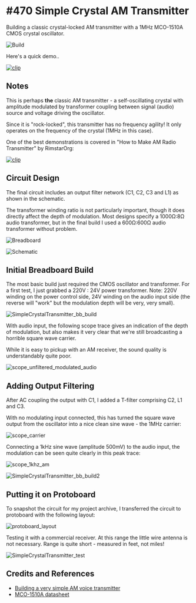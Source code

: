 # #470 Simple Crystal AM Transmitter

Building a classic crystal-locked AM transmitter with a 1MHz MCO-1510A CMOS crystal oscillator.

![Build](./assets/SimpleCrystalTransmitter_build.jpg?raw=true)

Here's a quick demo..

[![clip](https://img.youtube.com/vi/0uDsgkrx91g/0.jpg)](https://www.youtube.com/watch?v=0uDsgkrx91g)

## Notes

This is perhaps **the** classic AM transmitter - a self-oscillating crystal with
amplitude modulated by transformer coupling between signal (audio) source and voltage driving the oscillator.

Since it is "rock-locked", this transmitter has no frequency agility!
It only operates on the frequency of the crystal (1MHz in this case).

One of the best demonstrations is covered in
"How to Make AM Radio Transmitter" by RimstarOrg:

[![clip](https://img.youtube.com/vi/_4-Sx-T6VBc/0.jpg)](https://www.youtube.com/watch?v=_4-Sx-T6VBc)

## Circuit Design

The final circuit includes an output filter network (C1, C2, C3 and L1) as shown in the schematic.

The transformer winding ratio is not particularly important, though it does directly affect
the depth of modulation. Most designs specify a 1000Ω:8Ω audio transformer,
but in the final build I used a 600Ω:600Ω audio transformer without problem.

![Breadboard](./assets/SimpleCrystalTransmitter_bb.jpg?raw=true)

![Schematic](./assets/SimpleCrystalTransmitter_schematic.jpg?raw=true)

## Initial Breadboard Build

The most basic build just required the CMOS oscillator and transformer.
For a first test, I just grabbed a 220V : 24V power transformer.
Note: 220V winding on the power control side, 24V winding on the audio input side
(the reverse will "work" but the modulation depth will be very, very small).

![SimpleCrystalTransmitter_bb_build](./assets/SimpleCrystalTransmitter_bb_build.jpg?raw=true)

With audio input, the following scope trace gives an indication of the depth
of modulation, but also makes it very clear that we're still broadcasting
a horrible square wave carrier.

While it is easy to pickup with an AM receiver, the sound quality is understandably quite poor.

![scope_unfiltered_modulated_audio](./assets/scope_unfiltered_modulated_audio.gif?raw=true)

## Adding Output Filtering

After AC coupling the output with C1, I added a T-filter comprising C2, L1 and C3.

With no modulating input connected, this has turned the square wave output from the oscillator
into a nice clean sine wave - the 1MHz carrier:

![scope_carrier](./assets/scope_carrier.gif?raw=true)

Connecting a 1kHz sine wave (amplitude 500mV) to the audio input,
the modulation can be seen quite clearly in this peak trace:

![scope_1khz_am](./assets/scope_1khz_am.gif?raw=true)

![SimpleCrystalTransmitter_bb_build2](./assets/SimpleCrystalTransmitter_bb_build2.jpg?raw=true)

## Putting it on Protoboard

To snapshot the circuit for my project archive, I transferred the circuit to protoboard
with the following layout:

![protoboard_layout](./assets/protoboard_layout.jpg?raw=true)

Testing it with a commercial receiver. At this range the little wire antenna is not necessary.
Range is quite short - measured in feet, not miles!

![SimpleCrystalTransmitter_test](./assets/SimpleCrystalTransmitter_test.jpg?raw=true)

## Credits and References

* [Building a very simple AM voice transmitter](http://sci-toys.com/scitoys/scitoys/radio/am_transmitter.html)
* [MCO-1510A datasheet](http://mklec.com/pdf/MCO-1510A.pdf)
